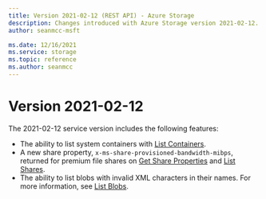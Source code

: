 ```yaml
---
title: Version 2021-02-12 (REST API) - Azure Storage
description: Changes introduced with Azure Storage version 2021-02-12.
author: seanmcc-msft

ms.date: 12/16/2021
ms.service: storage
ms.topic: reference
ms.author: seanmcc
---
```


# Version 2021-02-12

The 2021-02-12 service version includes the following features:

- The ability to list system containers with [List Containers](List-Containers2.md).
- A new share property, `x-ms-share-provisioned-bandwidth-mibps`, returned for premium file shares on [Get Share Properties](Get-Share-Properties.md) and [List Shares](List-Shares.md).
- The ability to list blobs with invalid XML characters in their names.  For more information, see [List Blobs](List-Blobs.md).